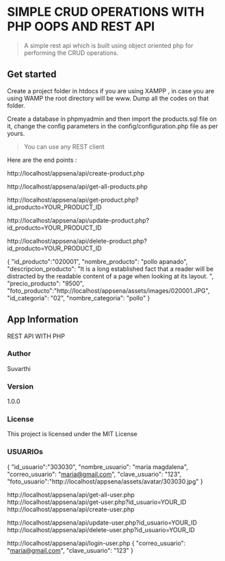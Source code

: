 # SIMPLE CRUD OPERATIONS WITH PHP OOPS AND REST API

> A simple rest api which is built using object oriented php for performing the CRUD operations.

## Get started

Create a project folder in htdocs if you are using XAMPP , in case you are using WAMP the root directory will be www. Dump all the codes on that folder.

Create a database in phpmyadmin and then import the products.sql file on it, change the config parameters in the config/configuration.php file as per yours.

> You can use any REST client

Here are the end points :

http://localhost/appsena/api/create-product.php

http://localhost/appsena/api/get-all-products.php

http://localhost/appsena/api/get-product.php?id_producto=YOUR_PRODUCT_ID

http://localhost/appsena/api/update-product.php?id_producto=YOUR_PRODUCT_ID

http://localhost/appsena/api/delete-product.php?id_producto=YOUR_PRODUCT_ID

{
"id_producto":"020001",
"nombre_producto": "pollo apanado",
"descripcion_producto": "It is a long established fact that a reader will be distracted by the readable content of a page when looking at its layout. ",
"precio_producto": "9500",
"foto_producto":"http://localhost/appsena/assets/images/020001.JPG",
"id_categoria": "02",
"nombre_categoria": "pollo"
}

## App Information

REST API WITH PHP

### Author

Suvarthi

### Version

1.0.0

### License

This project is licensed under the MIT License

### USUARIOs

{
"id_usuario":"303030",
"nombre_usuario": "maria magdalena",
"correo_usuario": "maria@gmail.com",
"clave_usuario": "123",
"foto_usuario":"http://localhost/appsena/assets/avatar/303030.jpg"
}

http://localhost/appsena/api/get-all-user.php
http://localhost/appsena/api/get-user.php?id_usuario=YOUR_ID
http://localhost/appsena/api/create-user.php

http://localhost/appsena/api/update-user.php?id_usuario=YOUR_ID
http://localhost/appsena/api/delete-user.php?id_usuario=YOUR_ID

http://localhost/appsena/api/login-user.php
{
"correo_usuario": "maria@gmail.com",
"clave_usuario": "123"
}
